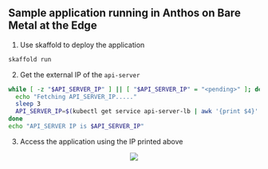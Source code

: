 ## Sample application running in Anthos on Bare Metal at the Edge

1. Use skaffold to deploy the application
```bash
skaffold run
```

2. Get the external IP of the `api-server`
```sh
while [ -z "$API_SERVER_IP" ] || [ "$API_SERVER_IP" = "<pending>" ]; do
  echo "Fetching API_SERVER_IP....."
  sleep 3
  API_SERVER_IP=$(kubectl get service api-server-lb | awk '{print $4}' | tail -n 1)
done
echo "API_SERVER IP is $API_SERVER_IP"
```

3. Access the application using the IP printed above

<p align="center">
  <img src="../anthos-baremetal-edge-deployment/docs/images/pos-v1.png">
</p>
